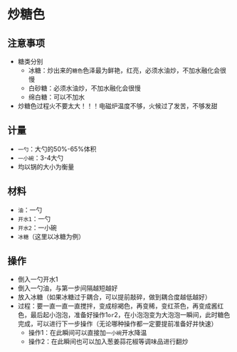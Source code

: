 # 炒糖色
## 注意事项
* 糖类分别
    * 冰糖：炒出来的`糖色`色泽最为鲜艳，红亮，必须水油炒，不加水融化会很慢
    * 白砂糖：必须水油炒，不加水融化会很慢
    * 绵白糖：可以不加水
* 炒糖色过程火不要太大！！！电磁炉温度不够，火候过了发苦，不够发甜

## 计量
* `一勺`：大勺的50%-65%体积
* `一小碗`：3-4大勺
* 均以锅的大小为衡量

## 材料
* `油`：一勺
* `开水1`：一勺
* `开水2`：一小碗
* `冰糖`（这里以冰糖为例）
  
## 操作
* 倒入一勺开水1
* 倒入一勺油，与第一步间隔越短越好
* 放入冰糖（如果冰糖过于耦合，可以提前敲碎，做到耦合度越低越好）
* 过程：要一直一直一直搅拌，变成棕褐色，再变稀，变红茶色，再变成酱红色，最后起小泡泡，准备好操作1`or`2，在小泡泡变为大泡泡一瞬间，此时糖色完成，可以进行下一步操作（无论哪种操作都一定要提前准备好并快速）
    * 操作1：在此瞬间可以直接加`一小碗`开水降温
    * 操作2：在此瞬间也可以加入葱姜蒜花椒等调味品进行翻炒